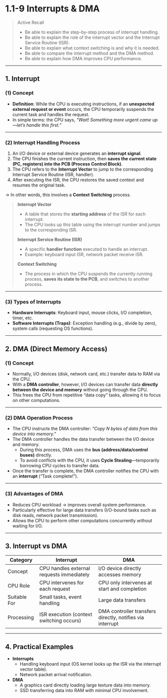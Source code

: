 # 1.1-9 Interrupts & DMA

> Active Recall
> 
> - Be able to explain the step-by-step process of interrupt handling.
> - Be able to explain the role of the interrupt vector and the Interrupt Service Routine (ISR).
> - Be able to explain what context switching is and why it is needed.
> - Be able to compare the interrupt method and the DMA method.
> - Be able to explain how DMA improves CPU performance.

---

## 1. Interrupt

### (1) Concept

- **Definition**: While the CPU is executing instructions, if an **unexpected external request or event** occurs, the CPU temporarily suspends the current task and handles the request.
- In simple terms: the CPU says, *“Wait! Something more urgent came up—let’s handle this first.”*

---

### (2) Interrupt Handling Process

1. An I/O device or external device generates an **interrupt signal**.
2. The CPU finishes the current instruction, then **saves the current state (PC, registers) into the PCB (Process Control Block)**.
3. The CPU refers to the **Interrupt Vector** to jump to the corresponding Interrupt Service Routine (ISR, handler).
4. After executing the ISR, the CPU restores the saved context and resumes the original task.

→ In other words, this involves a **Context Switching** process.

> **Interrupt Vector**
> 
> - A table that stores the **starting address** of the ISR for each interrupt.
> - The CPU looks up this table using the interrupt number and jumps to the corresponding ISR.
> 
> **Interrupt Service Routine (ISR)**
> 
> - A specific **handler function** executed to handle an interrupt.
> - Example: keyboard input ISR, network packet receive ISR.
> 
> **Context Switching**
> 
> - The process in which the CPU suspends the currently running process, **saves its state to the PCB**, and switches to another process.

---

### (3) Types of Interrupts

- **Hardware Interrupts**: Keyboard input, mouse clicks, I/O completion, timer, etc.
- **Software Interrupts (Traps)**: Exception handling (e.g., divide by zero), system calls (requesting OS functions).

---

## 2. DMA (Direct Memory Access)

### (1) Concept

- Normally, I/O devices (disk, network card, etc.) transfer data to RAM via the CPU.
- With a **DMA controller**, however, I/O devices can transfer data **directly between the device and memory** without going through the CPU.
- This frees the CPU from repetitive “data copy” tasks, allowing it to focus on other computations.

---

### (2) DMA Operation Process

- The CPU instructs the DMA controller: *“Copy N bytes of data from this device into memory.”*
- The DMA controller handles the data transfer between the I/O device and memory.
    - During this process, DMA uses the **bus (address/data/control buses)** directly.
    - To avoid conflicts with the CPU, it uses **Cycle Stealing**—temporarily borrowing CPU cycles to transfer data.
- Once the transfer is complete, the DMA controller notifies the CPU with an **interrupt** (“Task complete!”).

---

### (3) Advantages of DMA

- Reduces CPU workload → improves overall system performance.
- Particularly effective for large data transfers (I/O-bound tasks such as disk reads, network packet transmission).
- Allows the CPU to perform other computations concurrently without waiting for I/O.

---

## 3. Interrupt vs DMA

| Category | Interrupt | DMA |
| --- | --- | --- |
| Concept | CPU handles external requests immediately | I/O device directly accesses memory |
| CPU Role | CPU intervenes for each request | CPU only intervenes at start and completion |
| Suitable For | Small tasks, event handling | Large data transfers |
| Processing | ISR execution (context switching occurs) | DMA controller transfers directly, notifies via interrupt |

---

## 4. Practical Examples

- **Interrupts**
    - Handling keyboard input (OS kernel looks up the ISR via the interrupt vector table).
    - Network packet arrival notification.
- **DMA**
    - A graphics card directly loading large texture data into memory.
    - SSD transferring data into RAM with minimal CPU involvement.
